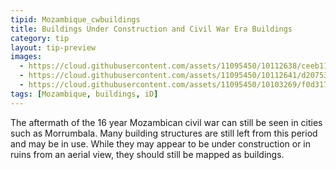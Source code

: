```yaml
---
tipid: Mozambique_cwbuildings
title: Buildings Under Construction and Civil War Era Buildings
category: tip
layout: tip-preview
images:
  - https://cloud.githubusercontent.com/assets/11095450/10112638/ceeb111c-63aa-11e5-8057-bb3d0ae54def.png
  - https://cloud.githubusercontent.com/assets/11095450/10112641/d207534c-63aa-11e5-88cf-27a02e1828e8.png
  - https://cloud.githubusercontent.com/assets/11095450/10103269/f0d3176e-6370-11e5-80d6-7690a570497e.png
tags: [Mozambique, buildings, iD]
---
```

The aftermath of the 16 year Mozambican civil war can still be seen in cities such as Morrumbala. Many building structures are still left from this period and may be in use. While they may appear to be under construction or in ruins from an aerial view, they should still be mapped as buildings. 
